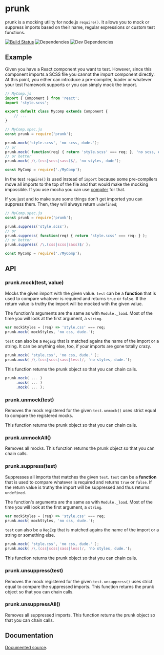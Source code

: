 # prunk

prunk is a mocking utility for node.js `require()`. It allows you to
mock or suppress imports based on their name, regular expressions or
custom test functions.

[![Build Status](https://travis-ci.org/dak0rn/prunk.svg?branch=master)](https://travis-ci.org/dak0rn/prunk)
![Dependencies](https://img.shields.io/david/dak0rn/prunk.svg)
![Dev Dependencies](https://img.shields.io/david/dev/dak0rn/prunk.svg)

## Example

Given you have a React component you want to test. However, since
this component imports a SCSS file you cannot the import component directly.
At this point, you either can introduce a pre-compiler, loader or whatever
your test framework supports or you can simply mock the import.

```jsx
// MyComp.js
import { Component } from 'react';
import 'style.scss';

export default class Mycomp extends Component {
    // ...
}
```

```javascript
// MyComp.spec.js
const prunk = require('prunk');

prunk.mock('style.scss', 'no scss, dude.');
// or
prunk.mock( function(req) { return 'style.scss' === req; }, 'no scss, dude');
// or better
prunk.mock( /\.(css|scss|sass)$/, 'no styles, dude');

const MyComp = require('./MyComp');
```

In the test `require()` is used instead of `import` because some pre-compilers
move all imports to the top of the file and that would make the mocking impossible.
If you use mocha you can use [compiler](https://mochajs.org/#usage) for that.

If you just and to make sure some things don't get imported you can suppress them.
Then, they will always return `undefined`;

```javascript
// MyComp.spec.js
const prunk = require('prunk');

prunk.suppress('style.scss');
// or
prunk.suppress( function(req) { return 'style.scss' === req; } );
// or better
prunk.suppress( /\.(css|scss|sass)$/ );

const MyComp = require('./MyComp');
```

## API

### prunk.mock(test, value)

Mocks the given import with the given value.
`test` can be a **function** that is used to compare
whatever is required and returns `true` or `false`.
If the return value is truthy the import will be
mocked with the given value.

The function's arguments are the same as with `Module._load`.
Most of the time you will look at the first argument, a `string`.

```javascript
var mockStyles = (req) => 'style.css' === req;
prunk.mock( mockStyles, 'no css, dude.');
```

`test` can also be a `RegExp` that is matched agains the name
of the import or a string. It can be anything else, too, if your
imports are gone totally crazy.

```javascript
prunk.mock( 'style.css', 'no css, dude.' );
prunk.mock( /\.(css|scss|sass|less)/, 'no styles, dude.');
```

This function returns the prunk object so that you can chain calls.

```javascript
prunk.mock( ... )
     .mock( ... )
     .mock( ... );
```

### prunk.unmock(test)

Removes the mock registered for the given `test`.
`unmock()` uses strict equal to compare the registered
mocks.

This function returns the prunk object so that you can chain calls.

### prunk.unmockAll()

Removes all mocks.
This function returns the prunk object so that you can chain calls.

### prunk.suppress(test)

Suppresses all imports that matches the given `test`.
`test` can be a **function** that is used to compare
whatever is required and returns `true` or `false`.
If the return value is truthy the import will be suppressed
and thus returns `undefined`.

The function's arguments are the same as with `Module._load`.
Most of the time you will look at the first argument, a `string`.

```javascript
var mockStyles = (req) => 'style.css' === req;
prunk.mock( mockStyles, 'no css, dude.');
```

`test` can also be a `RegExp` that is matched agains the name
of the import or a string or something else.

```javascript
prunk.mock( 'style.css', 'no css, dude.' );
prunk.mock( /\.(css|scss|sass|less)/, 'no styles, dude.');
```

This function returns the prunk object so that you can chain calls.

### prunk.unsuppress(test)

Removes the mock registered for the given `test`.
`unsuppress()` uses strict equal to compare the suppressed
imports.
This function returns the prunk object so that you can chain calls.

### prunk.unsuppressAll()

Removes all suppressed imports.
This function returns the prunk object so that you can chain calls.

## Documentation

[Documented source](https://dak0rn.github.io/prunk/).